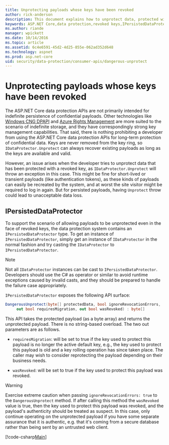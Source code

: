 ```yaml
---
title: Unprotecting payloads whose keys have been revoked
author: rick-anderson
description: This document explains how to unprotect data, protected with keys that have since been revoked, in an ASP.NET Core app.
keywords: ASP.NET Core,data protection,revoked keys,IPersistedDataProtector
ms.author: riande
manager: wpickett
ms.date: 10/14/2016
ms.topic: article
ms.assetid: 6c4e6591-45d2-4d25-855e-062ad352d648
ms.technology: aspnet
ms.prod: asp.net-core
uid: security/data-protection/consumer-apis/dangerous-unprotect
---
```

# Unprotecting payloads whose keys have been revoked

<a name="data-protection-consumer-apis-dangerous-unprotect"></a>

The ASP.NET Core data protection APIs are not primarily intended for indefinite persistence of confidential payloads. Other technologies like [Windows CNG DPAPI](https://msdn.microsoft.com/library/windows/desktop/hh706794%28v=vs.85%29.aspx) and [Azure Rights Management](https://docs.microsoft.com/rights-management/) are more suited to the scenario of indefinite storage, and they have correspondingly strong key management capabilities. That said, there is nothing prohibiting a developer from using the ASP.NET Core data protection APIs for long-term protection of confidential data. Keys are never removed from the key ring, so `IDataProtector.Unprotect` can always recover existing payloads as long as the keys are available and valid.

However, an issue arises when the developer tries to unprotect data that has been protected with a revoked key, as `IDataProtector.Unprotect` will throw an exception in this case. This might be fine for short-lived or transient payloads (like authentication tokens), as these kinds of payloads can easily be recreated by the system, and at worst the site visitor might be required to log in again. But for persisted payloads, having `Unprotect` throw could lead to unacceptable data loss.

## IPersistedDataProtector

To support the scenario of allowing payloads to be unprotected even in the face of revoked keys, the data protection system contains an `IPersistedDataProtector` type. To get an instance of `IPersistedDataProtector`, simply get an instance of `IDataProtector` in the normal fashion and try casting the `IDataProtector` to `IPersistedDataProtector`.

> [!NOTE]
> Not all `IDataProtector` instances can be cast to `IPersistedDataProtector`. Developers should use the C# as operator or similar to avoid runtime exceptions caused by invalid casts, and they should be prepared to handle the failure case appropriately.

`IPersistedDataProtector` exposes the following API surface:

```csharp
DangerousUnprotect(byte[] protectedData, bool ignoreRevocationErrors,
     out bool requiresMigration, out bool wasRevoked) : byte[]
```

This API takes the protected payload (as a byte array) and returns the unprotected payload. There is no string-based overload. The two out parameters are as follows.

* `requiresMigration`: will be set to true if the key used to protect this payload is no longer the active default key, e.g., the key used to protect this payload is old and a key rolling operation has since taken place. The caller may wish to consider reprotecting the payload depending on their business needs.

* `wasRevoked`: will be set to true if the key used to protect this payload was revoked.

>[!WARNING]
> Exercise extreme caution when passing `ignoreRevocationErrors: true` to the `DangerousUnprotect` method. If after calling this method the `wasRevoked` value is true, then the key used to protect this payload was revoked, and the payload's authenticity should be treated as suspect. In this case, only continue operating on the unprotected payload if you have some separate assurance that it is authentic, e.g. that it's coming from a secure database rather than being sent by an untrusted web client.

[!code-csharp[Main](dangerous-unprotect/samples/dangerous-unprotect.cs)]

